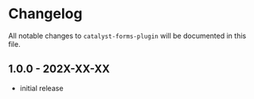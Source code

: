 # Changelog

All notable changes to `catalyst-forms-plugin` will be documented in this file.

## 1.0.0 - 202X-XX-XX

- initial release
